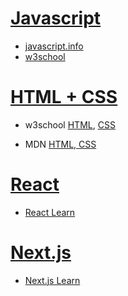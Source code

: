 # [Javascript](./javascript_basic/)

- [javascript.info](https://javascript.info/hello-world)
- [w3school](https://www.w3schools.com/js/default.asp)

# [HTML + CSS](./html%2Bcss/)

- w3school [HTML](https://www.w3schools.com/html/default.asp),
  [CSS](https://www.w3schools.com/css/default.asp)

- MDN [HTML, CSS](https://developer.mozilla.org/ko/docs/Learn/HTML)

# [React](./react_library/)

- [React Learn](https://react.dev/learn)

# [Next.js](./nextjs_framework/)

- [Next.js Learn](https://nextjs.org/learn/foundations/about-nextjs)
